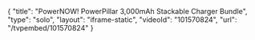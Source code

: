 {
    "title": "PowerNOW! PowerPillar 3,000mAh Stackable Charger Bundle",
    "type": "solo",
    "layout": "iframe-static",
    "videoId": "101570824",
    "url": "\/tvpembed\/101570824"
}